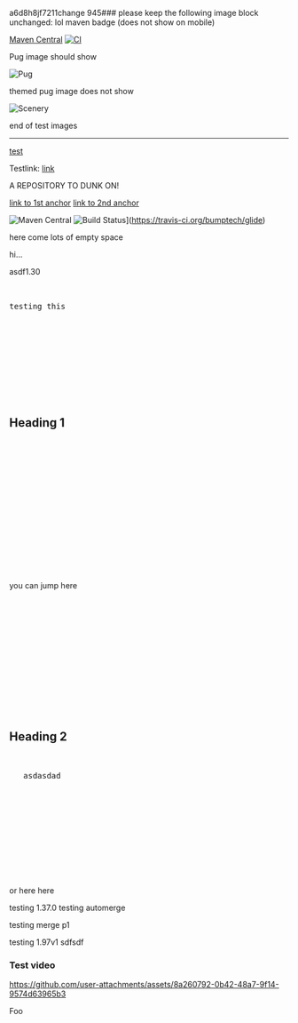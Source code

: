 a6d8h8jf7211change 945### please keep the following image block unchanged:
lol
maven badge (does not show on mobile)

[Maven Central](https://maven-badges.herokuapp.com/maven-central/com.github.bumptech.glide/glide/badge.svg)
[![CI](https://github.com/bigandroidenergies/and1/actions/workflows/test.yml/badge.svg)](https://github.com/bigandroidenergies/and1/actions/workflows/test.yml)

Pug image should show <br>

![Pug](https://github.com/user-attachments/assets/68ffe6de-a56b-482c-b3d9-e72bc59d9c51)

themed pug image does not show

 ![Scenery](https://github.com/user-attachments/assets/ffc6d068-7ec1-498a-a143-305a0e740800)

end of test images
<hr/>

[test](models)

Testlink: [link](miaolz123.github.io/vue-helmet/)

A REPOSITORY TO DUNK ON!

[link to 1st anchor](#jumpToMe)
[link to 2nd anchor](#jumpToMe2)

![Maven Central](https://maven-badges.herokuapp.com/maven-central/com.github.bumptech.glide/glide/badge.svg)
![Build Status](https://travis-ci.org/bumptech/glide.svg?branch=dev)](https://travis-ci.org/bumptech/glide)

here come lots of empty space

hi...

asdf1.30
<pre>
  
  
testing this

   

   

   

   
   

</pre>   
## Heading 1
<pre>

   

   

   

   

   

   

   

</pre>
<a id="jumpToMe"></a>you can jump here
<pre>
   

   

   

   

   
   

   

</pre>   
## Heading 2
<pre>   

   asdasdad

   

   

   

   

   

</pre>
<a id="jumpToMe2"></a>or here here

testing 1.37.0
testing automerge


testing merge p1

testing 1.97v1
sdfsdf

### Test video

https://github.com/user-attachments/assets/8a260792-0b42-48a7-9f14-9574d63965b3

Foo
